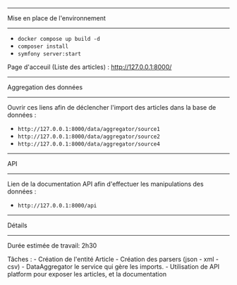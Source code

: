 *******************
Mise en place de l'environnement
*******************

-  `docker compose up build -d`
-  `composer install`
-  `symfony server:start`

Page d'acceuil (Liste des articles) : http://127.0.0.1:8000/


*******************
Aggregation des données
*******************

Ouvrir ces liens afin de déclencher l'import des articles dans la base de données :

-  `http://127.0.0.1:8000/data/aggregator/source1`
-  `http://127.0.0.1:8000/data/aggregator/source2`
-  `http://127.0.0.1:8000/data/aggregator/source4`


*******************
API
*******************

Lien de la documentation API afin d'effectuer les manipulations des données : 
-  `http://127.0.0.1:8000/api`



*******************
Détails
*******************
Durée estimée de travail: 2h30

Tâches : 
    - Création de l'entité Article
    - Création des parsers (json - xml - csv)
    - DataAggregator le service qui gère les imports.
    - Utilisation de API platform pour exposer les articles, et la documentation



